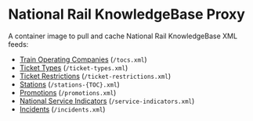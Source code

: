 # National Rail KnowledgeBase Proxy
A container image to pull and cache National Rail KnowledgeBase XML feeds:
- [Train Operating Companies](https://raildata.org.uk/dashboard/dataProduct/P-49f7a182-c71b-45a2-b0f0-3b52c9a2968c/overview) (`/tocs.xml`)
- [Ticket Types](https://raildata.org.uk/dashboard/dataProduct/P-51e17973-7327-4735-a7ca-d2a484a56065/overview) (`/ticket-types.xml`)
- [Ticket Restrictions](https://raildata.org.uk/dashboard/dataProduct/P-2d177d2e-dcb8-43dc-ac4d-3a967dd35c5e/overview) (`/ticket-restrictions.xml`)
- [Stations](https://raildata.org.uk/dashboard/dataProduct/P-88ffe920-471c-4fd9-8e0d-95d5b9b7a257/overview) (`/stations-{TOC}.xml`)
- [Promotions](https://raildata.org.uk/dashboard/dataProduct/P-58c29697-5496-41e8-8582-030d69e9acc2/overview) (`/promotions.xml`)
- [National Service Indicators](https://raildata.org.uk/dashboard/dataProduct/P-7a5989cb-4600-4727-9ab0-baa7e483a0f2/overview) (`/service-indicators.xml`)
- [Incidents](https://raildata.org.uk/dashboard/dataProduct/P-cf16832d-d971-46e7-8883-4fca2101d3fa/overview) (`/incidents.xml`)
